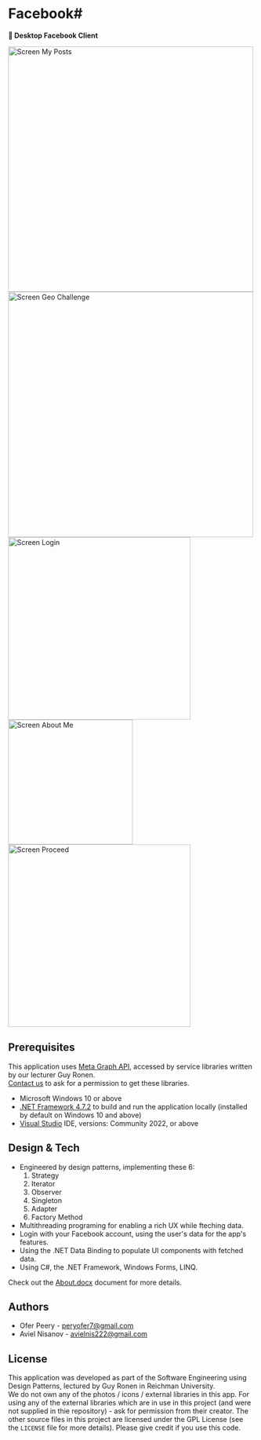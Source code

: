 # Facebook#

**📣 Desktop Facebook Client** 

<img width="500" alt="Screen My Posts" src="https://github.com/OferPeery/FacebookSharp/assets/90853508/deedf8f1-76e5-434c-8e07-0e5973f98543">
<img width="500" alt="Screen Geo Challenge" src="https://github.com/OferPeery/FacebookSharp/assets/90853508/1e9b0aab-3be0-4ef5-8eb4-0705704390a9">
<img width="372" alt="Screen Login" src="https://github.com/OferPeery/FacebookSharp/assets/90853508/393e475b-470d-42e2-a924-c68f43f98ffb">
<img width="254" alt="Screen About Me" src="https://github.com/OferPeery/FacebookSharp/assets/90853508/6831bc58-dad8-4d2e-9be1-f7341bbc2769">
<img width="372" alt="Screen Proceed" src="https://github.com/OferPeery/FacebookSharp/assets/90853508/45e3905a-1cfd-43c3-a36d-5b938a7d3034">


## Prerequisites
This application uses [Meta Graph API](https://developers.facebook.com/docs/graph-api/), accessed by service libraries written by our lecturer Guy Ronen.  
[Contact us](peryofer7@gmail.com) to ask for a permission to get these libraries.

- Microsoft Windows 10 or above
- [.NET Framework 4.7.2](https://dotnet.microsoft.com/en-us/download/dotnet-framework/net472) to build and run the application locally (installed by default on Windows 10 and above)
- [Visual Studio](https://visualstudio.microsoft.com/vs/) IDE, versions: Community 2022, or above

## Design & Tech
- Engineered by design patterns, implementing these 6:
    1. Strategy
    2. Iterator
    3. Observer
    4. Singleton
    5. Adapter
    5. Factory Method
- Multithreading programing for enabling a rich UX while fteching data.
- Login with your Facebook account, using the user's data for the app's features.
- Using the .NET Data Binding to populate UI components with fetched data.
- Using C#, the .NET Framework, Windows Forms, LINQ.

Check out the [About.docx](/About.docx) document for more details.

## Authors

- Ofer Peery - peryofer7@gmail.com
- Aviel Nisanov - avielnis222@gmail.com

## License

This application was developed as part of the Software Engineering using Design Patterns, lectured by Guy Ronen in Reichman University.  
We do not own any of the photos / icons / external libraries in this app.
For using any of the external libraries which are in use in this project (and were not supplied in thie repository) - ask for permission from their creator.
The other source files in this project are licensed under the GPL License (see the `LICENSE` file for more details).
Please give credit if you use this code.